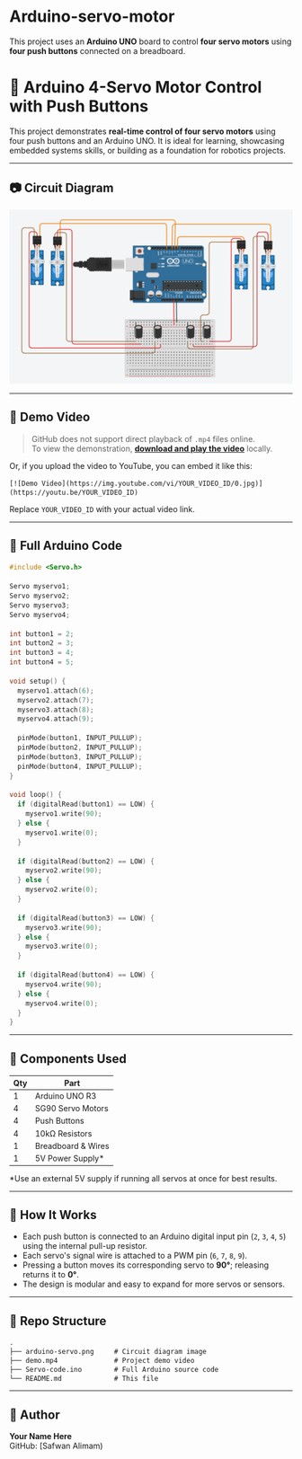 # Arduino-servo-motor
This project uses an **Arduino UNO** board to control **four servo motors** using **four push buttons** connected on a breadboard.

# 🤖 Arduino 4-Servo Motor Control with Push Buttons

This project demonstrates **real-time control of four servo motors** using four push buttons and an Arduino UNO. It is ideal for learning, showcasing embedded systems skills, or building as a foundation for robotics projects.

---

## 📷 Circuit Diagram

![Circuit Diagram](showcase/arduino-servo.png)

---

## 🎥 Demo Video

> GitHub does not support direct playback of `.mp4` files online.  
> To view the demonstration, **[download and play the video](./demo.mp4)** locally.

Or, if you upload the video to YouTube, you can embed it like this:
```
[![Demo Video](https://img.youtube.com/vi/YOUR_VIDEO_ID/0.jpg)](https://youtu.be/YOUR_VIDEO_ID)
```
Replace `YOUR_VIDEO_ID` with your actual video link.

---

## 💾 Full Arduino Code

```cpp
#include <Servo.h>

Servo myservo1;
Servo myservo2;
Servo myservo3;
Servo myservo4;

int button1 = 2;
int button2 = 3;
int button3 = 4;
int button4 = 5;

void setup() {
  myservo1.attach(6);
  myservo2.attach(7);
  myservo3.attach(8);
  myservo4.attach(9);

  pinMode(button1, INPUT_PULLUP);
  pinMode(button2, INPUT_PULLUP);
  pinMode(button3, INPUT_PULLUP);
  pinMode(button4, INPUT_PULLUP);
}

void loop() {
  if (digitalRead(button1) == LOW) {
    myservo1.write(90);
  } else {
    myservo1.write(0);
  }

  if (digitalRead(button2) == LOW) {
    myservo2.write(90);
  } else {
    myservo2.write(0);
  }

  if (digitalRead(button3) == LOW) {
    myservo3.write(90);
  } else {
    myservo3.write(0);
  }

  if (digitalRead(button4) == LOW) {
    myservo4.write(90);
  } else {
    myservo4.write(0);
  }
}
```

---

## 🧰 Components Used

| Qty | Part                 |
|-----|----------------------|
| 1   | Arduino UNO R3       |
| 4   | SG90 Servo Motors    |
| 4   | Push Buttons         |
| 4   | 10kΩ Resistors       |
| 1   | Breadboard & Wires   |
| 1   | 5V Power Supply*     |

*Use an external 5V supply if running all servos at once for best results.

---

## 🚀 How It Works

- Each push button is connected to an Arduino digital input pin (`2`, `3`, `4`, `5`) using the internal pull-up resistor.
- Each servo's signal wire is attached to a PWM pin (`6`, `7`, `8`, `9`).
- Pressing a button moves its corresponding servo to **90°**; releasing returns it to **0°**.
- The design is modular and easy to expand for more servos or sensors.

---

## 📁 Repo Structure

```
.
├── arduino-servo.png     # Circuit diagram image
├── demo.mp4              # Project demo video
├── Servo-code.ino        # Full Arduino source code
└── README.md             # This file
```
---

## 👤 Author

**Your Name Here**  
GitHub: [Safwan Alimam)  
